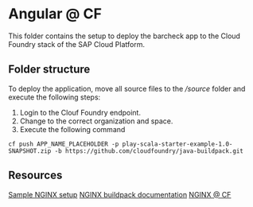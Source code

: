 # Angular @ CF
This folder contains the setup to deploy the barcheck app to the Cloud Foundry stack of the SAP Cloud Platform.

## Folder structure
To deploy the application, move all source files to the */source* folder and execute the following steps:
1. Login to the Clouf Foundry endpoint.
2. Change to the correct organization and space.
3. Execute the following command
```
cf push APP_NAME_PLACEHOLDER -p play-scala-starter-example-1.0-SNAPSHOT.zip -b https://github.com/cloudfoundry/java-buildpack.git
```
## Resources
[Sample NGINX setup](https://github.com/cloudfoundry/nginx-buildpack/tree/master/fixtures/mainline)
[NGINX buildpack documentation](https://docs.cloudfoundry.org/buildpacks/nginx/index.html)
[NGINX @ CF](https://docs.cloudfoundry.org/buildpacks/nginx/index.html#pushing-apps)
